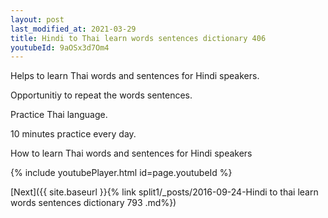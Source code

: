 ```yaml
---
layout: post
last_modified_at: 2021-03-29
title: Hindi to Thai learn words sentences dictionary 406 
youtubeId: 9aOSx3d7Om4
---
```

 
 
Helps to learn Thai words and sentences for Hindi speakers.

Opportunitiy to repeat the words sentences. 

Practice Thai language. 
 
10 minutes practice every day. 
 
How to learn Thai words and sentences for Hindi speakers 
 
{% include youtubePlayer.html id=page.youtubeId %}
 
 
[Next]({{ site.baseurl }}{% link  split1/_posts/2016-09-24-Hindi to thai learn words sentences dictionary 793 .md%})
 
